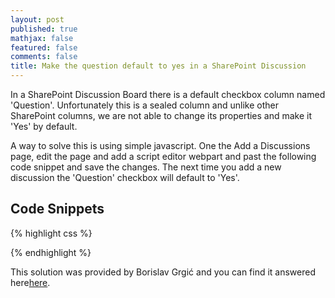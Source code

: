 ```yaml
---
layout: post
published: true
mathjax: false
featured: false
comments: false
title: Make the question default to yes in a SharePoint Discussion
---
```


In a SharePoint Discussion Board there is a default checkbox column named 'Question'. Unfortunately this is a sealed column and unlike other SharePoint columns, we are not able to change its properties and make it 'Yes' by default.

A way to solve this is using simple javascript. One the Add a Discussions page, edit the page and add a script editor webpart and past the following code snippet and save the changes. The next time you add a new discussion the 'Question' checkbox will default to 'Yes'. 

## Code Snippets

{% highlight css %}
<script type="text/javascript">
    function setCheckBox() {
        var theTDs = document.getElementsByTagName("input");       
        var i = 0;
        while (i < theTDs.length) {
            try {
                if (theTDs[i].type=="checkbox") {
                    theTDs[i].checked =true;
                }
            }
            catch (err) { }
            i = i + 1;
        }
    }
    _spBodyOnLoadFunctionNames.push("setCheckBox");
</script>
{% endhighlight %}

This solution was provided by Borislav Grgić and you can find it answered here<a href="https://social.technet.microsoft.com/Forums/office/en-US/8746b540-50b7-4280-965f-e32c44ccd476/community-site-changing-the-asking-a-question-checkbox-default-to-checked?forum=sharepointgeneral">here</a>.
